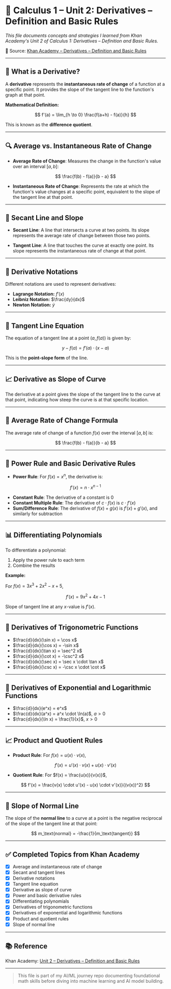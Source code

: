 # 📘 Calculus 1 – Unit 2: Derivatives – Definition and Basic Rules

*This file documents concepts and strategies I learned from Khan Academy's Unit 2 of Calculus 1: Derivatives – Definition and Basic Rules.*

🔗 Source: [Khan Academy – Derivatives – Definition and Basic Rules](https://www.khanacademy.org/math/calculus-1/cs1-derivatives-definition-and-basic-rules)

---

## 📌 What is a Derivative?

A **derivative** represents the **instantaneous rate of change** of a function at a specific point. It provides the slope of the tangent line to the function's graph at that point.

**Mathematical Definition:**

$$
f'(a) = \lim_{h \to 0} \frac{f(a+h) - f(a)}{h}
$$

This is known as the **difference quotient**.

---

## 🔍 Average vs. Instantaneous Rate of Change

* **Average Rate of Change**: Measures the change in the function's value over an interval $[a, b]$:

$$
\frac{f(b) - f(a)}{b - a}
$$

* **Instantaneous Rate of Change**: Represents the rate at which the function's value changes at a specific point, equivalent to the slope of the tangent line at that point.

---

## 📏 Secant Line and Slope

* **Secant Line**: A line that intersects a curve at two points. Its slope represents the average rate of change between those two points.

* **Tangent Line**: A line that touches the curve at exactly one point. Its slope represents the instantaneous rate of change at that point.

---

## 🧮 Derivative Notations

Different notations are used to represent derivatives:

* **Lagrange Notation:** $f'(x)$  
* **Leibniz Notation:** $\frac{dy}{dx}$  
* **Newton Notation:** $\dot{y}$

---

## 📐 Tangent Line Equation

The equation of a tangent line at a point $(a, f(a))$ is given by:

$$
y - f(a) = f'(a) \cdot (x - a)
$$

This is the **point-slope form** of the line.

---

## 📈 Derivative as Slope of Curve

The derivative at a point gives the slope of the tangent line to the curve at that point, indicating how steep the curve is at that specific location.

---

## 🔄 Average Rate of Change Formula

The average rate of change of a function $f(x)$ over the interval $[a, b]$ is:

$$
\frac{f(b) - f(a)}{b - a}
$$

---

## 📘 Power Rule and Basic Derivative Rules

* **Power Rule**: For $f(x) = x^n$, the derivative is:

$$
f'(x) = n \cdot x^{n-1}
$$

* **Constant Rule**: The derivative of a constant is $0$  
* **Constant Multiple Rule**: The derivative of $c \cdot f(x)$ is $c \cdot f'(x)$  
* **Sum/Difference Rule**: The derivative of $f(x) + g(x)$ is $f'(x) + g'(x)$, and similarly for subtraction

---

## 📊 Differentiating Polynomials

To differentiate a polynomial:

1. Apply the power rule to each term  
2. Combine the results

**Example:**

For $f(x) = 3x^3 + 2x^2 - x + 5$,

$$
f'(x) = 9x^2 + 4x - 1
$$

Slope of tangent line at any $x$-value is $f'(x)$.

---

## 🔢 Derivatives of Trigonometric Functions

* $\frac{d}{dx}(\sin x) = \cos x$  
* $\frac{d}{dx}(\cos x) = -\sin x$  
* $\frac{d}{dx}(\tan x) = \sec^2 x$  
* $\frac{d}{dx}(\cot x) = -\csc^2 x$  
* $\frac{d}{dx}(\sec x) = \sec x \cdot \tan x$  
* $\frac{d}{dx}(\csc x) = -\csc x \cdot \cot x$

---

## 🔢 Derivatives of Exponential and Logarithmic Functions

* $\frac{d}{dx}(e^x) = e^x$  
* $\frac{d}{dx}(a^x) = a^x \cdot \ln(a)$, $a > 0$  
* $\frac{d}{dx}(\ln x) = \frac{1}{x}$, $x > 0$

---

## 📈 Product and Quotient Rules

* **Product Rule**: For $f(x) = u(x) \cdot v(x)$,

$$
f'(x) = u'(x) \cdot v(x) + u(x) \cdot v'(x)
$$

* **Quotient Rule**: For $f(x) = \frac{u(x)}{v(x)}$,

$$
f'(x) = \frac{v(x) \cdot u'(x) - u(x) \cdot v'(x)}{(v(x))^2}
$$

---

## 📐 Slope of Normal Line

The slope of the **normal line** to a curve at a point is the negative reciprocal of the slope of the tangent line at that point:

$$
m_\text{normal} = -\frac{1}{m_\text{tangent}}
$$

---

## ✅ Completed Topics from Khan Academy

* [x] Average and instantaneous rate of change  
* [x] Secant and tangent lines  
* [x] Derivative notations  
* [x] Tangent line equation  
* [x] Derivative as slope of curve  
* [x] Power and basic derivative rules  
* [x] Differentiating polynomials  
* [x] Derivatives of trigonometric functions  
* [x] Derivatives of exponential and logarithmic functions  
* [x] Product and quotient rules  
* [x] Slope of normal line

---

## 📚 Reference

Khan Academy: [Unit 2 – Derivatives – Definition and Basic Rules](https://www.khanacademy.org/math/calculus-1/cs1-derivatives-definition-and-basic-rules)

---

> This file is part of my AI/ML journey repo documenting foundational math skills before diving into machine learning and AI model building.

